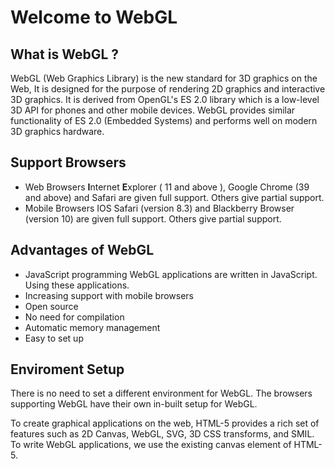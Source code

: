 # Welcome to WebGL

## What is WebGL ?

WebGL (Web Graphics Library) is the new standard for 3D graphics on the Web, It is designed for the purpose
of rendering 2D graphics and interactive 3D graphics. It is derived from OpenGL's ES 2.0 library
which is a low-level 3D API for phones and other mobile devices. WebGL provides similar functionality
of ES 2.0 (Embedded Systems) and performs well on modern 3D graphics hardware.


## Support Browsers
- Web Browsers
**I**nternet **E**xplorer ( 11 and above ), Google Chrome (39 and above) and 
Safari are given full support. Others give partial support.
- Mobile Browsers
IOS Safari (version 8.3) and Blackberry Browser (version 10) are given full support. Others give partial support.

## Advantages of WebGL
- JavaScript programming 
WebGL applications are written in JavaScript. Using these applications.
- Increasing support with mobile browsers
- Open source
- No need for compilation
- Automatic memory management
- Easy to set up

## Enviroment Setup

There is no need to set a different environment for WebGL. The browsers supporting WebGL have their own in-built setup for WebGL.

To create graphical applications on the web, HTML-5 provides a rich set of features such as 2D Canvas, WebGL, SVG, 3D CSS transforms, and SMIL. To write WebGL applications, we use the existing canvas element of HTML-5. 

